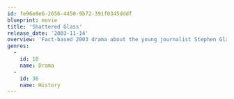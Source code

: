 ```yaml
---
id: fe96e8e6-2656-4450-9b72-391f0345dddf
blueprint: movie
title: 'Shattered Glass'
release_date: '2003-11-14'
overview: 'Fact-based 2003 drama about the young journalist Stephen Glass, who got a job at The New Republic in 1995 and for three years fabricated at least half of the stories he wrote.'
genres:
  -
    id: 18
    name: Drama
  -
    id: 36
    name: History
---
```

